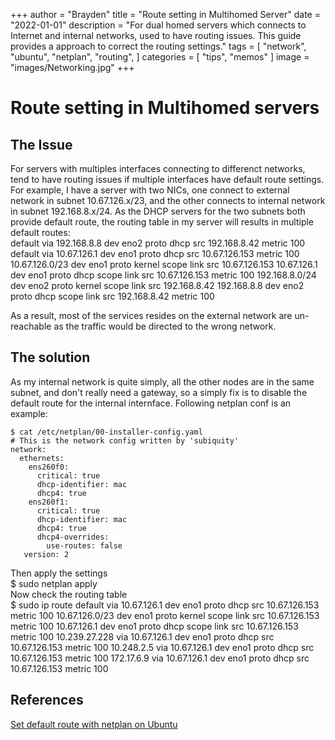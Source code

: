 +++
author = "Brayden"
title = "Route setting in Multihomed Server"
date = "2022-01-01"
description = "For dual homed servers which connects to Internet and internal networks, used to have routing issues. This guide provides a approach to correct the routing settings."
tags = [
	"network",
	"ubuntu",
	"netplan",
	"routing",
]
categories = [
	"tips",
	"memos"
]
image = "images/Networking.jpg"
+++

# Route setting in Multihomed servers

## The Issue

For servers with multiples interfaces connecting to differenct networks, tend to have routing issues if multiple interfaces have default route settings.
For example, I have a server with two NICs, one connect to external network in subnet 10.67.126.x/23, and the other connects to internal network in subnet 192.168.8.x/24.
As the DHCP servers for the two subnets both provide default route, the routing table in my server will results in multiple default routes:  
    default via 192.168.8.8 dev eno2 proto dhcp src 192.168.8.42 metric 100
    default via 10.67.126.1 dev eno1 proto dhcp src 10.67.126.153 metric 100
    10.67.126.0/23 dev eno1 proto kernel scope link src 10.67.126.153
    10.67.126.1 dev eno1 proto dhcp scope link src 10.67.126.153 metric 100
    192.168.8.0/24 dev eno2 proto kernel scope link src 192.168.8.42
    192.168.8.8 dev eno2 proto dhcp scope link src 192.168.8.42 metric 100  
	
As a result, most of the services resides on the external network are un-reachable as the traffic would be directed to the wrong network.

## The solution

As my internal network is quite simply, all the other nodes are in the same subnet, and don't really need a gateway, so a simply fix is to disable the default route for the internal internface. 
Following netplan conf is an example:  

    $ cat /etc/netplan/00-installer-config.yaml
    # This is the network config written by 'subiquity'
    network:
      ethernets:
        ens260f0:
          critical: true
          dhcp-identifier: mac
          dhcp4: true
        ens260f1:
          critical: true
          dhcp-identifier: mac
          dhcp4: true
          dhcp4-overrides:
            use-routes: false
       version: 2

Then apply the settings  
    $ sudo netplan apply  
Now check the routing table  
    $ sudo ip route
    default via 10.67.126.1 dev eno1 proto dhcp src 10.67.126.153 metric 100
    10.67.126.0/23 dev eno1 proto kernel scope link src 10.67.126.153 metric 100
    10.67.126.1 dev eno1 proto dhcp scope link src 10.67.126.153 metric 100
    10.239.27.228 via 10.67.126.1 dev eno1 proto dhcp src 10.67.126.153 metric 100
    10.248.2.5 via 10.67.126.1 dev eno1 proto dhcp src 10.67.126.153 metric 100
    172.17.6.9 via 10.67.126.1 dev eno1 proto dhcp src 10.67.126.153 metric 100

## References

[Set default route with netplan on Ubuntu](https://askubuntu.com/questions/1042582/how-to-set-default-route-with-netplan-ubuntu-18-04-server-2-nic)
